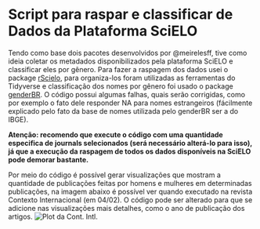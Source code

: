# Script para raspar e classificar de Dados da Plataforma SciELO

Tendo como base dois pacotes desenvolvidos por @meirelesff, tive como ideia coletar os metadados disponibilizados pela plataforma SciELO e classificar eles por gênero. Para fazer a raspagem dos dados usei o package [rScielo](https://github.com/meirelesff/rScielo), para organiza-los foram utilizadas as ferramentas do Tidyverse e classificação dos nomes por gênero foi usado o package [genderBR](https://github.com/meirelesff/genderBR). O código possui algumas falhas, quais serão corrigidas, como por exemplo o fato dele responder NA para nomes estrangeiros (fácilmente explicado pelo fato da base de nomes utilizada pelo genderBR ser a do IBGE).

**Atenção: recomendo que execute o código com uma quantidade especifica de journals selecionados (será necessário alterá-lo para isso), já que a execução da raspagem de todos os dados disponíveis na SciELO pode demorar bastante.**

Por meio do código é possível gerar visualizações que mostram a quantidade de publicações feitas por homens e mulheres em determinadas publicações, na imagem abaixo é possível ver quando executado na revista Contexto Internacional (em 04/02). O código pode ser alterado para que se adicione nas visualizações mais detalhes, como o ano de publicação dos artigos.
![Plot da Cont. Intl.](https://i.imgur.com/DPu6ri5.jpg)
